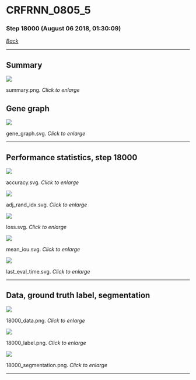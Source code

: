 # CRFRNN_0805_5

### Step 18000 (August 06 2018, 01:30:09)

[_Back_](..)

---

## Summary

<div class="images"><a href="media/summary.png"><img  src="media/summary.png" align="center"></a><p>summary.png. <i>Click to enlarge</i></p></div>

## Gene graph

<div class="images"><a href="media/gene_graph.svg"><img  src="media/gene_graph.svg" align="center"></a><p>gene_graph.svg. <i>Click to enlarge</i></p></div>

---

## Performance statistics, step 18000

<div class="images"><a href="media/accuracy.svg"><img class="mini" src="media/accuracy.svg" align="center"></a><p>accuracy.svg. <i>Click to enlarge</i></p></div>
<div class="images"><a href="media/adj_rand_idx.svg"><img class="mini" src="media/adj_rand_idx.svg" align="center"></a><p>adj_rand_idx.svg. <i>Click to enlarge</i></p></div>
<div class="images"><a href="media/loss.svg"><img class="mini" src="media/loss.svg" align="center"></a><p>loss.svg. <i>Click to enlarge</i></p></div>
<div class="images"><a href="media/mean_iou.svg"><img class="mini" src="media/mean_iou.svg" align="center"></a><p>mean_iou.svg. <i>Click to enlarge</i></p></div>
<div class="images"><a href="media/last_eval_time.svg"><img class="mini" src="media/last_eval_time.svg" align="center"></a><p>last_eval_time.svg. <i>Click to enlarge</i></p></div>

---

## Data, ground truth label, segmentation

<div class="images"><a href="media/18000_data.png"><img class="mini" src="media/18000_data.png" align="center"></a><p>18000_data.png. <i>Click to enlarge</i></p></div>
<div class="images"><a href="media/18000_label.png"><img class="mini" src="media/18000_label.png" align="center"></a><p>18000_label.png. <i>Click to enlarge</i></p></div>
<div class="images"><a href="media/18000_segmentation.png"><img class="mini" src="media/18000_segmentation.png" align="center"></a><p>18000_segmentation.png. <i>Click to enlarge</i></p></div>

---


